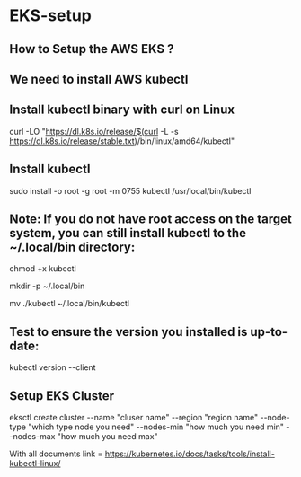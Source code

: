 # EKS-setup


## How to Setup the AWS EKS ?

## We need to install AWS kubectl 

## Install kubectl binary with curl on Linux             
               
 curl -LO "https://dl.k8s.io/release/$(curl -L -s https://dl.k8s.io/release/stable.txt)/bin/linux/amd64/kubectl"
          
 ## Install kubectl   

 sudo install -o root -g root -m 0755 kubectl /usr/local/bin/kubectl

 ## Note: If you do not have root access on the target system, you can still install kubectl to the ~/.local/bin directory:
      
 chmod +x kubectl 
     
mkdir -p ~/.local/bin      

mv ./kubectl ~/.local/bin/kubectl     


 ## Test to ensure the version you installed is up-to-date:

kubectl version --client
 


##  Setup EKS Cluster
 eksctl create cluster --name "cluser name" --region "region name" --node-type "which type node you need" --nodes-min "how much you need min" --nodes-max "how  much you need max"



  With all documents link = https://kubernetes.io/docs/tasks/tools/install-kubectl-linux/
